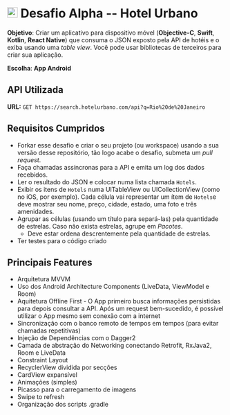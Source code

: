 # <img src="https://avatars1.githubusercontent.com/u/7063040?v=4&s=200.jpg" alt="HU" width="24" /> Desafio Alpha -- Hotel Urbano

**Objetivo**: Criar um aplicativo para dispositivo móvel (**Objective-C**, **Swift**, **Kotlin**, **React Native**) que consuma o JSON exposto pela API de hotéis e o exiba usando uma _table view_. Você pode usar bibliotecas de terceiros para criar sua aplicação.

**Escolha**: **App Android**

## API Utilizada
**URL:**
`GET https://search.hotelurbano.com/api?q=Rio%20de%20Janeiro`

## Requisitos Cumpridos
- Forkar esse desafio e criar o seu projeto (ou workspace) usando a sua versão desse repositório, tão logo acabe o desafio, submeta um *pull request*.
- Faça chamadas assíncronas para a API e emita um log dos dados recebidos.
- Ler o resultado do JSON e colocar numa lista chamada `Hotels`.
- Exibir os itens de `Hotels` numa UITableView ou UICollectionView (como no iOS, por exemplo). Cada célula vai representar um ítem de `Hotels`e deve mostrar seu nome, preço, cidade, estado, uma foto  e três amenidades.
- Agrupar as células (usando um título para separá-las) pela quantidade de estrelas. Caso não exista estrelas, agrupe em *Pacotes*.
  - Deve estar ordena descrentemente pela quantidade de estrelas.
- Ter testes para o código criado

## Principais Features

- Arquitetura MVVM
- Uso dos Android Architecture Components (LiveData, ViewModel e Room)
- Aquitetura Offline First - O App primeiro busca informações persistidas para depois consultar a API. Após um request bem-sucedido, é possível utilizar o App mesmo sem conexão com a internet
- Sincronização com o banco remoto de tempos em tempos (para evitar chamadas repetitivas)
- Injeção de Dependências com o Dagger2
- Camada de abstração do Networking conectando Retrofit, RxJava2, Room e LiveData
- Constraint Layout
- RecyclerView dividida por secções
- CardView expansível
- Animações (simples)
- Picasso para o carregamento de imagens
- Swipe to refresh
- Organização dos scripts .gradle
